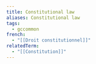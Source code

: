 ```yaml
---
title: Constitutional law
aliases: Constitutional law
tags:
  - gccommon
french:
  - "[[Droit constitutionnel]]"
relatedTerm:
  - "[[Constitution]]"
---
```

